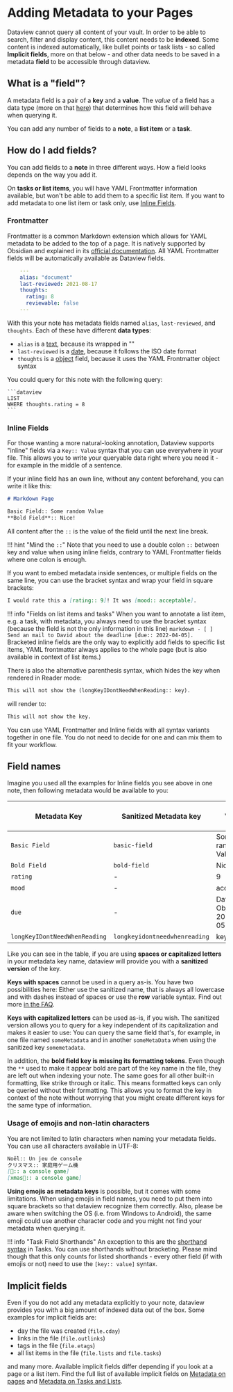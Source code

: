 # Adding Metadata to your Pages

Dataview cannot query all content of your vault. In order to be able to search, filter and display content, this content needs to be **indexed**. Some content is indexed automatically, like bullet points or task lists - so called **Implicit fields**, more on that below - and other data needs to be saved in a metadata **field** to be accessible through dataview. 

## What is a "field"?

A metadata field is a pair of a **key** and a **value**. The _value_ of a field has a data type (more on that [here](./types-of-metadata.md)) that determines how this field will behave when querying it. 

You can add any number of fields to a **note**, a **list item** or a **task**. 

## How do I add fields?

You can add fields to a **note** in three different ways. How a field looks depends on the way you add it.

On **tasks or list items**, you will have YAML Frontmatter information available, but won't be able to add them to a specific list item. If you want to add metadata to one list item or task only, use [Inline Fields](#inline-fields).

### Frontmatter

Frontmatter is a common Markdown extension which allows for YAML metadata to be added to the top of a page. It is natively supported by Obsidian and explained in its [official documentation](https://help.obsidian.md/Advanced+topics/YAML+front+matter). All YAML Frontmatter fields will be automatically available as Dataview fields.

```yaml
    ---
    alias: "document"
    last-reviewed: 2021-08-17
    thoughts:
      rating: 8
      reviewable: false
    ---
```

With this your note has metadata fields named `alias`, `last-reviewed`, and `thoughts`. Each of these have different **data types**:

- `alias` is a [text](../types-of-metadata/#text), because its wrapped in ""
- `last-reviewed` is a [date](../types-of-metadata/#date), because it follows the ISO date format
- `thoughts` is a [object](../types-of-metadata/#object) field, because it uses the YAML Frontmatter object syntax

You could query for this note with the following query:

~~~
```dataview
LIST
WHERE thoughts.rating = 8
```
~~~

### Inline Fields

For those wanting a more natural-looking annotation, Dataview supports "inline" fields via a `Key:: Value` syntax that you can use everywhere in your file. This allows you to write your queryable data right where you need it - for example in the middle of a sentence. 

If your inline field has an own line, without any content beforehand, you can write it like this: 

```markdown
# Markdown Page

Basic Field:: Some random Value
**Bold Field**:: Nice!
```

All content after the `::` is the value of the field until the next line break.

!!! hint "Mind the `::`"
    Note that you need to use a double colon `::` between key and value when using inline fields, contrary to YAML Frontmatter fields where one colon is enough. 

If you want to embed metadata inside sentences, or multiple fields on the same line, you can use the bracket syntax and wrap your field in square brackets:

```markdown
I would rate this a [rating:: 9]! It was [mood:: acceptable].
```

!!! info "Fields on list items and tasks"
    When you want to annotate a list item, e.g. a task, with metadata, you always need to use the bracket syntax (because the field is not the only information in this line)
    ```markdown
    - [ ] Send an mail to David about the deadline [due:: 2022-04-05].
    ```
    Bracketed inline fields are the only way to explicitly add fields to specific list items, YAML frontmatter always applies to the whole page (but is also available in context of list items.)

There is also the alternative parenthesis syntax, which hides the key when
rendered in Reader mode:

```markdown
This will not show the (longKeyIDontNeedWhenReading:: key).
```

will render to:

```markdown
This will not show the key.
```

You can use YAML Frontmatter and Inline fields with all syntax variants together in one file. You do not need to decide for one and can mix them to fit your workflow.

## Field names

Imagine you used all the examples for Inline fields you see above in one note, then following metadata would be available to you:

| Metadata Key | Sanitized Metadata key | Value | Data Type of Value |
| ----------- | ------------------------|----------- | ----------- |
| `Basic Field` | `basic-field`  | Some random Value | Text |
| `Bold Field` | `bold-field`  | Nice! | Text |
| `rating` | - | 9 | Number |
| `mood` | - | acceptable | Text |
| `due` | - | Date Object for 2022-04-05 | Date |
| `longKeyIDontNeedWhenReading` | `longkeyidontneedwhenreading` | key | Text |

Like you can see in the table, if you are using **spaces or capitalized letters** in your metadata key name, dataview will provide you with a **sanitized version** of the key. 

**Keys with spaces** cannot be used in a query as-is. You have two possibilities here: Either use the sanitized name, that is always all lowercase and with dashes instead of spaces or use the **row** variable syntax. Find out more [in the FAQ](../resources/faq.md).

**Keys with capitalized letters** can be used as-is, if you wish. The sanitized version allows you to query for a key independent of its capitalization and makes it easier to use: You can query the same field that's, for example, in one file named `someMetadata` and in another `someMetaData` when using the sanitized key `somemetadata`. 

In addition, the **bold field key is missing its formatting tokens**. Even though the `**` used to make it appear bold are part of the key name in the file, they are left out when indexing your note. The same goes for all other built-in formatting, like strike through or italic. This means formatted keys can only be queried without their formatting. This allows you to format the key in context of the note without worrying that you might create different keys for the same type of information. 

### Usage of emojis and non-latin characters

You are not limited to latin characters when naming your metadata fields. You can use all characters available in UTF-8:

```markdown
Noël:: Un jeu de console
クリスマス:: 家庭用ゲーム機
[🎅:: a console game]
[xmas🎄:: a console game]
```

**Using emojis as metadata keys** is possible, but it comes with some limitations. When using emojis in field names, you need to put them into square brackets so that dataview recognize them correctly. 
Also, please be aware when switching the OS (i.e. from Windows to Android), the same emoji could use another character code and you might not find your metadata when querying it.

!!! info "Task Field Shorthands"
    An exception to this are the [shorthand syntax](./metadata-tasks.md#field-shorthands) in Tasks. You can use shorthands without bracketing. Please mind though that this only counts for listed shorthands - every other field (if with emojis or not) need to use the `[key:: value]` syntax.

## Implicit fields

Even if you do not add any metadata explicitly to your note, dataview provides you with a big amount of indexed data out of the box. Some examples for implicit fields are:

- day the file was created (`file.cday`)
- links in the file (`file.outlinks`)
- tags in the file (`file.etags`)
- all list items in the file (`file.lists` and `file.tasks`)

and many more. Available implicit fields differ depending if you look at a page or a list item. Find the full list of available implicit fields on [Metadata on pages](metadata-pages.md) and [Metadata on Tasks and Lists](metadata-tasks.md).
